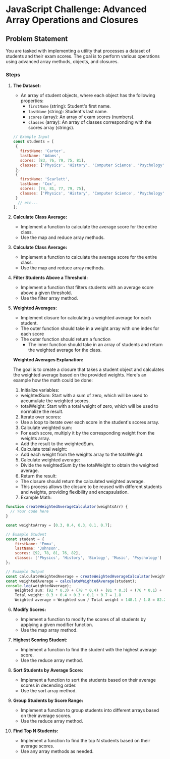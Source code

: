 # JavaScript Challenge: Advanced Array Operations and Closures

## Problem Statement

You are tasked with implementing a utility that processes a dataset of students and their exam scores. The goal is to perform various operations using advanced array methods, objects, and closures.

### Steps

1. **The Dataset:**
   - An array of student objects, where each object has the following properties:
     - `firstName` (string): Student's first name.
     - `lastName` (string): Student's last name.
     - `scores` (array): An array of exam scores (numbers).
     - `classes` (array): An array of classes corresponding with the scores array (strings).

   ```javascript
   // Example Input
   const students = [
    {
      firstName: 'Carter',
      lastName: 'Adams',
      scores: [83, 76, 79, 75, 81],
      classes: ['Physics', 'History', 'Computer Science', 'Psychology', 'Art']
    },
    {
      firstName: 'Scarlett',
      lastName: 'Cox',
      scores: [74, 81, 77, 79, 75],
      classes: ['Physics', 'History', 'Computer Science', 'Psychology', 'Music']
    }
     // etc...
   ];


2. **Calculate Class Average:**
    - Implement a function to calculate the average score for the entire class.
    - Use the map and reduce array methods.

3. **Calculate Class Average:**
    - Implement a function to calculate the average score for the entire class.
    - Use the map and reduce array methods.

4. **Filter Students Above a Threshold:**
    - Implement a function that filters students with an average score above a given threshold.
    - Use the filter array method.

5. **Weighted Averages:**
    - Implement closure for calculating a weighted average for each student.
    - The outer function should take in a weight array with one index for each score
    - The outer function should return a function
        - The inner function should take in an array of students and return the weighted average for the class.

    **Weighted Averages Explanation:**

    The goal is to create a closure that takes a student object and calculates the weighted average based on the provided weights.
    Here's an example how the math could be done:

    1. Initialize variables:

    - weightedSum: Start with a sum of zero, which will be used to accumulate the weighted scores.
    - totalWeight: Start with a total weight of zero, which will be used to normalize the result.

    2. Iterate over scores:

    - Use a loop to iterate over each score in the student's scores array.

    3. Calculate weighted sum:

    - For each score, multiply it by the corresponding weight from the weights array.
    - Add the result to the weightedSum.
    
    4. Calculate total weight:

    - Add each weight from the weights array to the totalWeight.

    5. Calculate weighted average:

    - Divide the weightedSum by the totalWeight to obtain the weighted average.

    6. Return the result:

    - The closure should return the calculated weighted average.
    - This process allows the closure to be reused with different students and weights, providing flexibility and encapsulation.

    7. Example Math:
```js
function createWeightedAverageCalculator(weightsArr) {
  // Your code here
}

const weightsArray = [0.3, 0.4, 0.3, 0.1, 0.7];

// Example Student
const student = {       
    firstName: 'Emma',
    lastName: 'Johnson',
    scores: [92, 78, 81, 76, 82],
    classes: ['Physics', 'History', 'Biology', 'Music', 'Psychology'] 
};

// Example Output
const calculateWeightedAverage = createWeightedAverageCalculator(weightArray);
const weightedAverage = calculateWeightedAverage(student);
console.log(weightedAverage); 
    Weighted sum: (92 * 0.3) + (78 * 0.4) + (81 * 0.3) + (76 * 0.1) + (82 * 0.7) = 148.1
    Total weight: 0.3 + 0.4 + 0.3 + 0.1 + 0.7 = 1.8
    Weighted average = Weighted sum / Total weight = 148.1 / 1.8 = 82.27 or 82.28
```



6. **Modify Scores:**
    - Implement a function to modify the scores of all students by applying a given modifier function.
    - Use the map array method.

7. **Highest Scoring Student:**
    - Implement a function to find the student with the highest average score.
    - Use the reduce array method.

8. **Sort Students by Average Score:**
    - Implement a function to sort the students based on their average scores in decending order.
    - Use the sort array method.

9. **Group Students by Score Range:**
    - Implement a function to group students into different arrays based on their average scores.
    - Use the reduce array method.

10. **Find Top N Students:**
    - Implement a function to find the top N students based on their average scores.
    - Use any array methods as needed.
